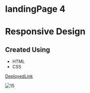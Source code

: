# landingPage 4
# Responsive Design
## Created Using
- HTML
- CSS

[DeployedLink](https://resplendent-cheesecake-dc814c.netlify.app)

![15](https://github.com/user-attachments/assets/60e7c3e3-01e8-4f5d-a811-24c82ac5888e)
